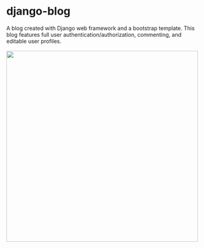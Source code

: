 # django-blog
A blog created with Django web framework and a bootstrap template.  This blog features full user authentication/authorization, commenting, and editable user profiles.
<br>
<br>
<img src=https://user-images.githubusercontent.com/50201165/109299508-d5f40300-77fa-11eb-95ed-646879615fb4.jpg width=500>
<br>
